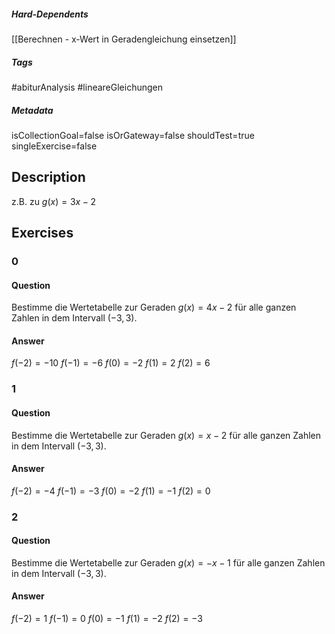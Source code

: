 ##### Hard-Dependents
[[Berechnen - x-Wert in Geradengleichung einsetzen]]
##### Tags
#abiturAnalysis
#lineareGleichungen 
##### Metadata
isCollectionGoal=false
isOrGateway=false
shouldTest=true
singleExercise=false
## Description
z.B. zu  $g(x)=3x-2$ 
## Exercises
### 0
#### Question
Bestimme die Wertetabelle zur Geraden $g(x)=4x-2$ für alle ganzen Zahlen in dem Intervall $(-3,3)$.
#### Answer
$f(-2)=-10$
$f(-1)=-6$
$f(0)=-2$
$f(1)=2$
$f(2)=6$
### 1
#### Question
Bestimme die Wertetabelle zur Geraden $g(x)=x-2$ für alle ganzen Zahlen in dem Intervall $(-3,3)$.
#### Answer
$f(-2)=-4$
$f(-1)=-3$
$f(0)=-2$
$f(1)=-1$
$f(2)=0$
### 2
#### Question
Bestimme die Wertetabelle zur Geraden $g(x)=-x-1$ für alle ganzen Zahlen in dem Intervall $(-3,3)$.
#### Answer
$f(-2)=1$
$f(-1)=0$
$f(0)=-1$
$f(1)=-2$
$f(2)=-3$
